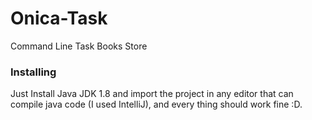# Onica-Task
Command Line Task Books Store


### Installing

Just Install Java JDK 1.8 and import the project in any editor that can compile java code (I used IntelliJ), and every thing should work fine :D.
